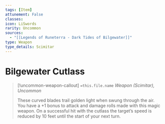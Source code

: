```yaml
---
tags: [Item]
attunement: False
classes: 
icon: LiSwords
rarity: Uncommon
sources:
  - "[[Legends of Runeterra - Dark Tides of Bilgewater]]"
type: Weapon
type_details: Scimitar
---
```

# Bilgewater Cutlass
>[!uncommon-weapon-callout] `=this.file.name`
>*Weapon (Scimitar), Uncommon*
>
>These curved blades trail golden light when swung through the air. You have a +1 bonus to attack and damage rolls made with this magic weapon. On a successful hit with the cutlass the target’s speed is reduced by 10 feet until the start of your next turn.
>
>
